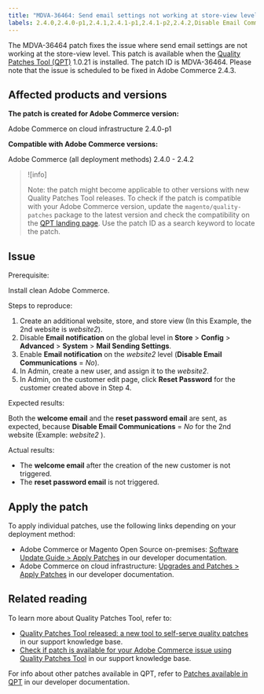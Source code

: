 ```yaml
---
title: "MDVA-36464: Send email settings not working at store-view level"
labels: 2.4.0,2.4.0-p1,2.4.1,2.4.1-p1,2.4.1-p2,2.4.2,Disable Email Communications,QPT 1.0.21,QPT patches,Magento Commerce,Magento Commerce Cloud,Quality Patches Tool,reset password email,send email settings,store,welcome email,Adobe Commerce,on-premises,cloud infrastructure,Magento Open Source
---
```


The MDVA-36464 patch fixes the issue where send email settings are not working at the store-view level. This patch is available when the [Quality Patches Tool (QPT)](https://support.magento.com/hc/en-us/articles/360047139492) 1.0.21 is installed. The patch ID is MDVA-36464. Please note that the issue is scheduled to be fixed in Adobe Commerce 2.4.3.

## Affected products and versions

**The patch is created for Adobe Commerce version:**

Adobe Commerce on cloud infrastructure 2.4.0-p1

**Compatible with Adobe Commerce versions:**

Adobe Commerce (all deployment methods) 2.4.0 - 2.4.2

>![info]
>
 >Note: the patch might become applicable to other versions with new Quality Patches Tool releases. To check if the patch is compatible with your Adobe Commerce version, update the `magento/quality-patches` package to the latest version and check the compatibility on the [QPT landing page](https://devdocs.magento.com/quality-patches/tool.html#patch-grid). Use the patch ID as a search keyword to locate the patch.

## Issue

<span class="wysiwyg-underline">Prerequisite:</span>

Install clean Adobe Commerce.

<span class="wysiwyg-underline">Steps to reproduce</span>:

1. Create an additional website, store, and store view (In this Example, the 2nd website is *website2*).
1. Disable **Email notification** on the global level in **Store** > **Config** > **Advanced** > **System** > **Mail Sending Settings**.
1. Enable **Email notification** on the *website2* level (**Disable Email Communications** = *No*).
1. In Admin, create a new user, and assign it to the *website2*.
1. In Admin, on the customer edit page, click **Reset Password** for the customer created above in Step 4.

<span class="wysiwyg-underline">Expected results</span>:

Both the **welcome email** and the **reset password email** are sent, as expected, because **Disable Email Communications** = *No* for the 2nd website (Example: *website2* ).

<span class="wysiwyg-underline">Actual results</span>:

* The **welcome email** after the creation of the new customer is not triggered.
* The **reset password email** is not triggered.

## Apply the patch

To apply individual patches, use the following links depending on your deployment method:

* Adobe Commerce or Magento Open Source on-premises: [Software Update Guide > Apply Patches](https://devdocs.magento.com/guides/v2.4/comp-mgr/patching/mqp.html) in our developer documentation.
* Adobe Commerce on cloud infrastructure: [Upgrades and Patches > Apply Patches](https://devdocs.magento.com/cloud/project/project-patch.html) in our developer documentation.

## Related reading

To learn more about Quality Patches Tool, refer to:

* [Quality Patches Tool released: a new tool to self-serve quality patches](https://support.magento.com/hc/en-us/articles/360047139492) in our support knowledge base.
* [Check if patch is available for your Adobe Commerce issue using Quality Patches Tool](https://support.magento.com/hc/en-us/articles/360047125252) in our support knowledge base.

For info about other patches available in QPT, refer to [Patches available in QPT](https://devdocs.magento.com/quality-patches/tool.html#patch-grid) in our developer documentation.
